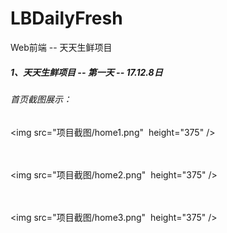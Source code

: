 # LBDailyFresh
Web前端 -- 天天生鲜项目





##### 1、天天生鲜项目 -- 第一天 -- 17.12.8日

###### 首页截图展示：


<img src="项目截图/home1.png"  height="375" /><br><br><br>

<img src="项目截图/home2.png"  height="375" /><br><br><br>

<img src="项目截图/home3.png"  height="375" /><br><br><br>




















